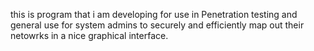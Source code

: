 this is program that i am developing for use in Penetration testing and general use for system admins to securely and efficiently map out their netowrks in a nice graphical interface. 
